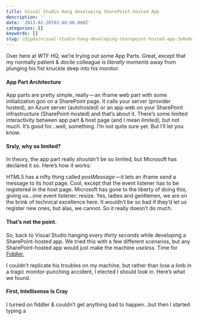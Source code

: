 ```yaml
---
title: Visual Studio Hang developing SharePoint-hosted App
description: ''
date: '2013-02-28T03:48:00.000Z'
categories: []
keywords: []
slug: /@jpda/visual-studio-hang-developing-sharepoint-hosted-app-3e0a8c4152ef
---
```


Over here at WTF HQ, we’re trying out some App Parts. Great, except that my normally patient & docile colleague is _literally moments_ away from plunging his fist knuckle deep into his monitor.

#### App Part Architecture

App parts are pretty simple, really — an iframe web part with some initialization goo on a SharePoint page. It calls your server (provider hosted), an Azure server (autohosted) or an app web on your SharePoint infrastructure (SharePoint-hosted) and that’s about it. There’s some limited interactivity between app part & host page (and I mean _limited),_ but not much. It’s good for…well, something. I’m not quite sure yet. But I’ll let you know.

#### Srsly, why so limited?

In theory, the app part really _shouldn’t_ be so limited, but Microsoft has declared it so. Here’s how it works:

HTML5 has a nifty thing called _postMessage_ — it lets an iframe send a message to its host page. Cool, except that the event listener has to be registered in the host page. Microsoft has gone to the liberty of doing this, giving us…one event listener: resize. Yes, ladies and gentlemen, we are on the brink of technical excellence here. It wouldn’t be so bad if they’d let us register new ones, but alas, we cannot. So it really doesn’t do much.

#### That’s not the point.

So, back to Visual Studio hanging _every thirty seconds_ while developing a SharePoint-hosted app. We tried this with a few different scenarios, but any SharePoint-hosted app would just make the machine _useless._ Time for [Fiddler.](http://fiddler2.com/)

I couldn’t replicate his troubles on my machine, but rather than lose a limb in a tragic monitor-punching accident, I elected I should look in. Here’s what we found.

#### First, Intellisense Is Cray

I turned on fiddler & couldn’t get anything bad to happen…but then I started typing a <script> tag and this happened:

Cool, huh? Not really. Especially since a good portion of those files _don’t even exist._ But that’s not what was causing the full-blown UI hangs…

#### HTTP & HTTPS Script Tags

Writing in Office 365 is interesting, because you’re always bouncing back and forth between HTTP & HTTPS — HTTP on the public site, HTTPS on the private site _and_ when authenticated to the public site. Because of this, we use protocol-free script tags from CDNs. Like this one:

<scriptsrc=”//ajax.aspnetcdn.com/ajax/4.0/1/MicrosoftAjax.js”type=”text/javascript”>script>

Note there’s no ‘http’ or ‘https’ listed — this way, the browser will use whatever protocol you’re currently connected on. This really _is_ cool and incredibly useful.

#### WebDAV

That is, of course, until you factor in WebDAV, that old creaky protocol for fetching files over the web. Some deeper inspection of our previous <script> tag Fiddler explosion above gave us some insight into what was going on — not only was Visual Studio trying HTTP, it was trying WebDAV, sending OPTIONS requests to the ASP.net CDN:

The fact that we’ve all been happily coding along in MVC for months/years without this ever happening leads me to believe it has something to do with the SharePoint project type, perhaps the fact that so many files _are_ available over WebDAV with SharePoint.

#### Solution? There really isn’t one.

a) Develop to a local SharePoint server, at least then the latency won’t be too annoying.

b) Swap out http(s) with some server-side variables

c) just use one or the other for debugging…but remember to change before publish!